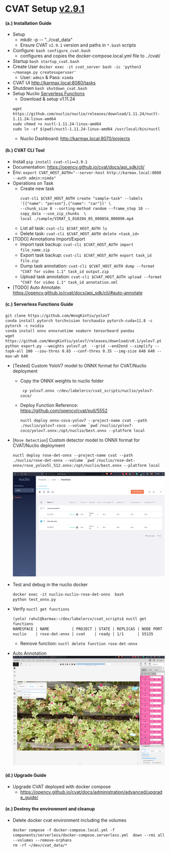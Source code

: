 # CVAT Setup [v2.9.1](https://github.com/opencv/cvat/releases/tag/v2.9.1)

#### (a.) Installation Guide
- Setup
    - mkdir -p -- "../cvat_data"
    - Ensure CVAT `v2.9.1` version and paths in `*.bash` scripts
- Configure: `bash configure_cvat.bash`
    - configures and copies the docker-compose.local.yml file to ../cvat/ 
- Startup `bash startup_cvat.bash`
- Create User `docker exec -it cvat_server bash -ic 'python3 ~/manage.py createsuperuser'` 
    - User: `admin` & Pass: `nimda`
- CVAT UI http://karmax.local:8080/tasks
- Shutdown `bash shutdown_cvat.bash`
- Setup Nuclio [Serverless Functions](https://opencv.github.io/cvat/docs/manual/advanced/serverless-tutorial/)
    - Download & setup v1.11.24
    ```
    wget https://github.com/nuclio/nuclio/releases/download/1.11.24/nuctl-1.11.24-linux-amd64
    sudo chmod +x nuctl-1.11.24-linux-amd64
    sudo ln -sf $(pwd)/nuctl-1.11.24-linux-amd64 /usr/local/bin/nuctl
    ```
    - Nuclio Dashboard: http://karmax.local:8070/projects

#### (b.) CVAT CLI Tool
- Install `pip install cvat-cli==2.9.1`
- Documentation: https://opencv.github.io/cvat/docs/api_sdk/cli/
- Env: `export CVAT_HOST_AUTH="--server-host http://karmax.local:8080 --auth admin:nimda"`
- Operations on Task
    - Create new task
        ```
        cvat-cli $CVAT_HOST_AUTH create "sample-task" --labels '[{"name": "person"},{"name": "car"}]' \
        --chunk_size 8 --sorting-method random --frame_step 10 --copy_data --use_zip_chunks  \
        local ./sample/VIRAT_S_010204_05_000856_000890.mp4
        ```
    - List all task: `cvat-cli $CVAT_HOST_AUTH ls`
    - Delete  task: `cvat-cli $CVAT_HOST_AUTH delete <task_id>`
- [TODO] Annotations Import/Export
    - Import task backup: `cvat-cli $CVAT_HOST_AUTH import file_name.zip`
    - Export task backup: `cvat-cli $CVAT_HOST_AUTH export task_id file.zip`
    - Dump task annotation: `cvat-cli $CVAT_HOST_AUTH dump --format "CVAT for video 1.1" task_id output.zip`
    - Upload task annotation: `cvat-cli $CVAT_HOST_AUTH upload --format "CVAT for video 1.1" task_id annotation.xml`
- [TODO] Auto Annotate: https://opencv.github.io/cvat/docs/api_sdk/cli/#auto-annotate

#### (c.) Serverless Functions Guide
```
git clone https://github.com/WongKinYiu/yolov7
conda install pytorch torchvision torchaudio pytorch-cuda=11.8 -c pytorch -c nvidia
conda install onnx onnxruntime seaborn tensorboard pandas
wget https://github.com/WongKinYiu/yolov7/releases/download/v0.1/yolov7.pt
python export.py --weights yolov7.pt  --grid --end2end --simplify --topk-all 100 --iou-thres 0.65 --conf-thres 0.35 --img-size 640 640 --max-wh 640
```
- [Tested] Custom YoloV7 model to ONNX format for CVAT/Nuclio deployment
    - Copy the ONNX weights to nuclio folder
        ```
         cp yolov7.onnx ~/dev/labelercv/cvat_scripts/nuclio/yolov7-coco/
        ```
    - Deploy Function Reference: https://github.com/opencv/cvat/pull/5552
        ```
        nuctl deploy onnx-coco-yolov7 --project-name cvat --path ./nuclio/yolov7-coco --volume `pwd`/nuclio/yolov7-coco/yolov7.onnx:/opt/nuclio/best.onnx --platform local
        ```
- [`Rose Detection`] Custom detector model to ONNX format for CVAT/Nuclio deployment
    ```
    nuctl deploy rose-det-onnx --project-name cvat --path ./nuclio/rose-det-onnx --volume `pwd`/nuclio/rose-det-onnx/rose_yolov5l_512.onnx:/opt/nuclio/best.onnx --platform local
    ```
    ![Sample Nuclio](./sample/CVAT-AutoAnn-NuclioFunction-Screenshot.png)
- Test and debug in the nuclio docker 
    ```
    docker exec -it nuclio-nuclio-rose-det-onnx  bash
    python test_onnx.py
    ```
- Verify `nuctl get functions`
    ```
    (yolo) rahul@karmax:~/dev/labelercv/cvat_scripts$ nuctl get functions
    NAMESPACE | NAME          | PROJECT | STATE | REPLICAS | NODE PORT
    nuclio    | rose-det-onnx | cvat    | ready | 1/1      | 55135
    ```
    - Remove function: `nuctl delete function rose-det-onnx`

- Auto Annotation
![Sample Auto](./sample/CVAT-AutoAnn-Screenshot.png)

#### (d.) Upgrade Guide
- Upgrade CVAT deployed with docker compose 
    - https://opencv.github.io/cvat/docs/administration/advanced/upgrade_guide/

#### (e.) Destroy the environment and cleanup
- Delete docker cvat environment including the volumes
    ```
    docker compose -f docker-compose.local.yml -f components/serverless/docker-compose.serverless.yml  down --rmi all --volumes --remove-orphans
    rm -rf ~/dev/cvat_data/*
    ```